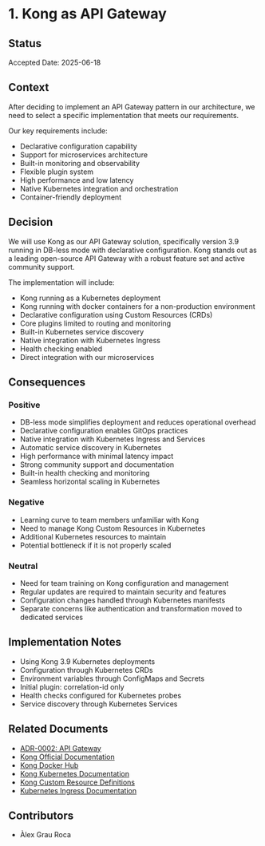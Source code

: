 # 1. Kong as API Gateway

## Status

Accepted
Date: 2025-06-18

## Context

After deciding to implement an API Gateway pattern in our architecture, we need to select a specific implementation that
meets our requirements.

Our key requirements include:

- Declarative configuration capability
- Support for microservices architecture
- Built-in monitoring and observability
- Flexible plugin system
- High performance and low latency
- Native Kubernetes integration and orchestration
- Container-friendly deployment

## Decision

We will use Kong as our API Gateway solution, specifically version 3.9 running in DB-less mode with declarative
configuration. Kong stands out as a leading open-source API Gateway with a robust feature set and active
community support.

The implementation will include:

- Kong running as a Kubernetes deployment
- Kong running with docker containers for a non-production environment
- Declarative configuration using Custom Resources (CRDs)
- Core plugins limited to routing and monitoring
- Built-in Kubernetes service discovery
- Native integration with Kubernetes Ingress
- Health checking enabled
- Direct integration with our microservices

## Consequences

### Positive

- DB-less mode simplifies deployment and reduces operational overhead
- Declarative configuration enables GitOps practices
- Native integration with Kubernetes Ingress and Services
- Automatic service discovery in Kubernetes
- High performance with minimal latency impact
- Strong community support and documentation
- Built-in health checking and monitoring
- Seamless horizontal scaling in Kubernetes

### Negative

- Learning curve to team members unfamiliar with Kong
- Need to manage Kong Custom Resources in Kubernetes
- Additional Kubernetes resources to maintain
- Potential bottleneck if it is not properly scaled

### Neutral

- Need for team training on Kong configuration and management
- Regular updates are required to maintain security and features
- Configuration changes handled through Kubernetes manifests
- Separate concerns like authentication and transformation moved to dedicated services

## Implementation Notes

- Using Kong 3.9 Kubernetes deployments
- Configuration through Kubernetes CRDs
- Environment variables through ConfigMaps and Secrets
- Initial plugin: correlation-id only
- Health checks configured for Kubernetes probes
- Service discovery through Kubernetes Services

## Related Documents

- [ADR-0002: API Gateway](./../../global/0002-api-gateway.md)
- [Kong Official Documentation](https://docs.konghq.com/)
- [Kong Docker Hub](https://hub.docker.com/_/kong)
- [Kong Kubernetes Documentation](https://docs.konghq.com/kubernetes-ingress-controller/)
- [Kong Custom Resource Definitions](https://docs.konghq.com/kubernetes-ingress-controller/latest/references/custom-resources/)
- [Kubernetes Ingress Documentation](https://kubernetes.io/docs/concepts/services-networking/ingress/)

## Contributors

- Àlex Grau Roca